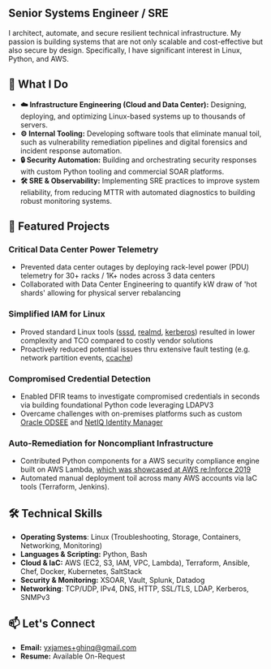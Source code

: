 ## Senior Systems Engineer / SRE

I architect, automate, and secure resilient technical infrastructure. My passion is building systems that are not only scalable and cost-effective but also secure by design. Specifically, I have significant interest in Linux, Python, and AWS.

## 🚀 What I Do

- **☁️ Infrastructure Engineering (Cloud and Data Center):** Designing, deploying, and optimizing Linux-based systems up to thousands of servers.
- **⚙️ Internal Tooling:** Developing software tools that eliminate manual toil, such as vulnerability remediation pipelines and digital forensics and incident response automation.
- **🔒 Security Automation:** Building and orchestrating security responses with custom Python tooling and commercial SOAR platforms.
- **🛠️ SRE & Observability:** Implementing SRE practices to improve system reliability, from reducing MTTR with automated diagnostics to building robust monitoring systems.

## 💼 Featured Projects

### Critical Data Center Power Telemetry

- Prevented data center outages by deploying rack-level power (PDU) telemetry for 30+ racks / 1K+ nodes across 3 data centers
- Collaborated with Data Center Engineering to quantify kW draw of 'hot shards' allowing for physical server rebalancing

### Simplified IAM for Linux

- Proved standard Linux tools ([sssd](https://sssd.io/), [realmd](https://www.freedesktop.org/software/realmd/), [kerberos](https://web.mit.edu/kerberos/)) resulted in lower complexity and TCO compared to costly vendor solutions
- Proactively reduced potential issues thru extensive fault testing (e.g. network partition events, [ccache](https://web.mit.edu/kerberos/krb5-1.12/doc/basic/ccache_def.html))

### Compromised Credential Detection

- Enabled DFIR teams to investigate compromised credentials in seconds via building foundational Python code leveraging LDAPV3
- Overcame challenges with on-premises platforms such as custom [Oracle ODSEE](https://www.oracle.com/security/identity-management/technologies/directory-server-enterprise-edition/) and [NetIQ Identity Manager](https://www.netiq.com/documentation/identity-manager/)

### Auto-Remediation for Noncompliant Infrastructure

- Contributed Python components for a AWS security compliance engine built on AWS Lambda, [which was showcased at AWS re:Inforce 2019](https://www.youtube.com/watch?v=P4jxJJYiVY0)
- Automated manual deployment toil across many AWS accounts via IaC tools (Terraform, Jenkins).

## 🛠️ Technical Skills

- **Operating Systems**: Linux (Troubleshooting, Storage, Containers, Networking, Monitoring)
- **Languages & Scripting:** Python, Bash
- **Cloud & IaC:** AWS (EC2, S3, IAM, VPC, Lambda), Terraform, Ansible, Chef, Docker, Kubernetes, SaltStack
- **Security & Monitoring:** XSOAR, Vault, Splunk, Datadog
- **Networking**: TCP/UDP, IPv4, DNS, HTTP, SSL/TLS, LDAP, Kerberos, SNMPv3

## 📫 Let's Connect

- **Email:** [yxjames+ghinq@gmail.com](mailto:yxjames+ghinq@gmail.com)
- **Resume:** Available On-Request
